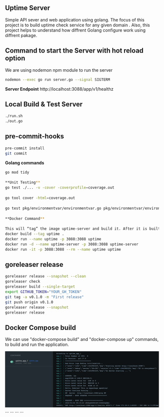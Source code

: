 ## Uptime Server

Simple API sever and web application using golang. The focus of this project is to build uptime check service for any given domain .
Also, this project helps to understand how diffrent Golang configure work using diffrent pakage.

## Command to start the Server with hot reload option

We are using nodemon npm module to run the server

```bash
nodemon --exec go run server.go --signal SIGTERM
```

**Server Endpoint**
http://localhost:3088/app/v1/healthz

## Local Build & Test Server

```bash
./run.sh
./out.go

```

## pre-commit-hooks

```bash
pre-commit install
git commit
```

**Golang commands**

```bash
go mod tidy

**Unit Testing**
go test ./... -v -cover -coverprofile=coverage.out

go tool cover -html=coverage.out

go test pkg/environmentvar/environmentvar.go pkg/environmentvar/environmentvar_test.go -v

**Docker Command**

This will “tag” the image uptime-server and build it. After it is built, we can run the image as a container.
docker build --tag uptime .
docker run --name uptime -p 3088:3088 uptime
docker run -d --name uptime-server -p 3088:3088 uptime-server
docker run -it -p 3088:3088 --rm --name uptime uptime
```

## goreleaser release

```bash
goreleaser release --snapshot --clean
goreleaser check
goreleaser build --single-target
export GITHUB_TOKEN="YOUR_GH_TOKEN"
git tag -a v0.1.0 -m "First release"
git push origin v0.1.0
goreleaser release --snapshot
goreleaser release


```

## Docker Compose build

We can use "docker-compose build" and "docker-compose up" commands, to build and run the application.

![docker view](uptime_app_Docker_View.png)
...
...
...
...

